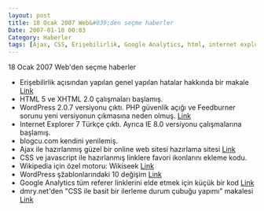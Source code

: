 ```yaml
---
layout: post
title: 18 Ocak 2007 Web&#039;den seçme haberler
Date: 2007-01-18 00:03
Category: Haberler
tags: [Ajax, CSS, Erişebilirlik, Google Analytics, html, internet explorer, Wikipedia, Wikiseek, WordPress, XHTML]
---
```


18 Ocak 2007 Web'den seçme haberler

-   Erişebilirlik açısından yapılan genel yapılan hatalar hakkında bir
    makale [Link][]
-   HTML 5 ve XHTML 2.0 çalışmaları başlamış.
-   WordPress 2.0.7 versiyonu çıktı. PHP güvenlik açığı ve Feedburner
    sorunu yeni versiyonun çıkmasına neden olmuş. [Link][2]
-   Internet Explorer 7 Türkçe çıktı. Ayrıca IE 8.0 versiyonu
    çalışmalarına başlamış.
-   blogcu.com kendini yenilemiş. 
-   Ajax ile hazırlanmış güzel bir online web sitesi hazırlama sitesi
    [Link][5]
-   CSS ve javascript ile hazırlanmış linklere favori ikonlarını ekleme
    kodu.
-   Wikipedia için özel motoru: Wikiseek [Link][7]
-   WordPress şžablonlarındaki 10 değişim [Link][8]
-   Google Analytics tüm referer linklerini elde etmek için küçük bir
    kod [Link][9]
-   dmry.net'den "CSS ile basit bir ilerleme durum çubuğu yapımı"
    makalesi [Link][10]


  [Link]: http://www.456bereastreet.com/archive/200701/seven_accessibility_mistakes_you_dont_want_to_make/
    "Link"
  [2]: http://www.wordpress-tr.com/wordpress-207/ "Link"
  [5]: http://www.weebly.com/ "Link"
  [7]: http://www.wikiseek.com/ "Link"
  [8]: http://www.instigatorblog.com/10-things-you-must-do-when-changing-wordpress-themes/2007/01/15/
    "Link"
  [9]: http://www.reubenyau.com/google-analytics-hack-obtaining-full-referring-url/
    "Link"
  [10]: http://www.dmry.net/css-ile-basit-bir-ilerleme-durum-cubugu-yapimi
    "Link"
